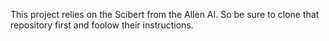 This project relies on the Scibert from the Allen AI. So be sure to clone that repository first and foolow their instructions.
